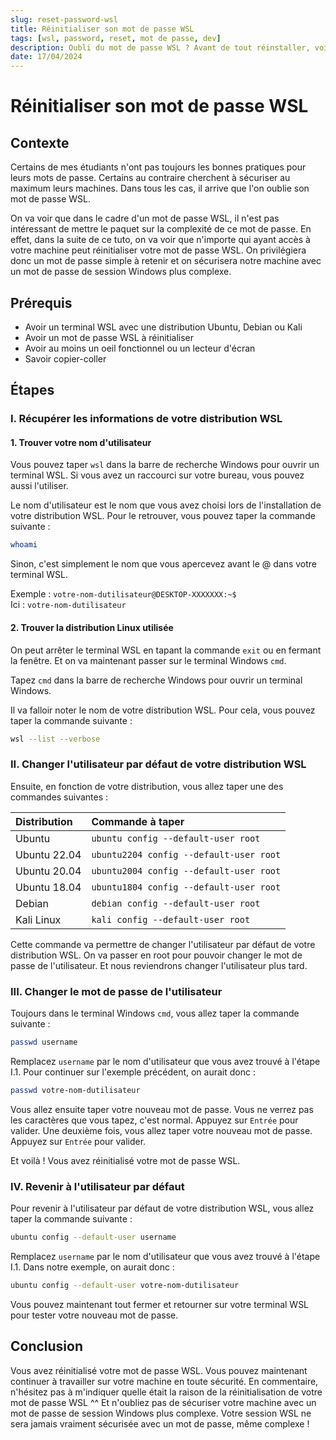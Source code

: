 ```yaml
---
slug: reset-password-wsl
title: Réinitialiser son mot de passe WSL
tags: [wsl, password, reset, mot de passe, dev]
description: Oubli du mot de passe WSL ? Avant de tout réinstaller, voici comment le réinitialiser. En trois étapes simples, vous pourrez de nouveau accéder à votre terminal WSL et faire des commandes avec sudo.
date: 17/04/2024
---
```


# Réinitialiser son mot de passe WSL

## Contexte

Certains de mes étudiants n'ont pas toujours les bonnes pratiques pour leurs mots de passe. Certains au contraire cherchent à sécuriser au maximum leurs machines. Dans tous les cas, il arrive que l'on oublie son mot de passe WSL. 

On va voir que dans le cadre d'un mot de passe WSL, il n'est pas intéressant de mettre le paquet sur la complexité de ce mot de passe. En effet, dans la suite de ce tuto, on va voir que n'importe qui ayant accès à votre machine peut réinitialiser votre mot de passe WSL. On privilégiera donc un mot de passe simple à retenir et on sécurisera notre machine avec un mot de passe de session Windows plus complexe.

## Prérequis

- Avoir un terminal WSL avec une distribution Ubuntu, Debian ou Kali
- Avoir un mot de passe WSL à réinitialiser
- Avoir au moins un oeil fonctionnel ou un lecteur d'écran
- Savoir copier-coller

## Étapes

### I. Récupérer les informations de votre distribution WSL

#### 1. Trouver votre nom d'utilisateur

Vous pouvez taper `wsl` dans la barre de recherche Windows pour ouvrir un terminal WSL. Si vous avez un raccourci sur votre bureau, vous pouvez aussi l'utiliser.

Le nom d'utilisateur est le nom que vous avez choisi lors de l'installation de votre distribution WSL. Pour le retrouver, vous pouvez taper la commande suivante :

```bash
whoami
```

Sinon, c'est simplement le nom que vous apercevez avant le @ dans votre terminal WSL.  

Exemple :   `votre-nom-dutilisateur@DESKTOP-XXXXXXX:~$`  
Ici : `votre-nom-dutilisateur`

#### 2. Trouver la distribution Linux utilisée

On peut arrêter le terminal WSL en tapant la commande `exit` ou en fermant la fenêtre.
Et on va maintenant passer sur le terminal Windows `cmd`.

Tapez `cmd` dans la barre de recherche Windows pour ouvrir un terminal Windows.

Il va falloir noter le nom de votre distribution WSL. Pour cela, vous pouvez taper la commande suivante :

```bash
wsl --list --verbose
```

### II. Changer l'utilisateur par défaut de votre distribution WSL

Ensuite, en fonction de votre distribution, vous allez taper une des commandes suivantes :

| Distribution  | Commande à taper                        |
| :------------ | :-------------------------------------- |
| Ubuntu        | `ubuntu config --default-user root`     |
| Ubuntu 22.04  | `ubuntu2204 config --default-user root` |
| Ubuntu 20.04  | `ubuntu2004 config --default-user root` |
| Ubuntu 18.04  | `ubuntu1804 config --default-user root` |
| Debian        | `debian config --default-user root`     |
| Kali Linux    | `kali config --default-user root`       |

Cette commande va permettre de changer l'utilisateur par défaut de votre distribution WSL. On va passer en root pour pouvoir changer le mot de passe de l'utilisateur. Et nous reviendrons changer l'utilisateur plus tard.

### III. Changer le mot de passe de l'utilisateur

Toujours dans le terminal Windows `cmd`, vous allez taper la commande suivante :

```bash
passwd username
```

Remplacez `username` par le nom d'utilisateur que vous avez trouvé à l'étape I.1.
Pour continuer sur l'exemple précédent, on aurait donc :

```bash
passwd votre-nom-dutilisateur
```

Vous allez ensuite taper votre nouveau mot de passe. Vous ne verrez pas les caractères que vous tapez, c'est normal. Appuyez sur `Entrée` pour valider.
Une deuxième fois, vous allez taper votre nouveau mot de passe. Appuyez sur `Entrée` pour valider.

Et voilà ! Vous avez réinitialisé votre mot de passe WSL.

### IV. Revenir à l'utilisateur par défaut

Pour revenir à l'utilisateur par défaut de votre distribution WSL, vous allez taper la commande suivante :

```bash
ubuntu config --default-user username
```

Remplacez `username` par le nom d'utilisateur que vous avez trouvé à l'étape I.1.
Dans notre exemple, on aurait donc :

```bash
ubuntu config --default-user votre-nom-dutilisateur
```

Vous pouvez maintenant tout fermer et retourner sur votre terminal WSL pour tester votre nouveau mot de passe.

## Conclusion

Vous avez réinitialisé votre mot de passe WSL. Vous pouvez maintenant continuer à travailler sur votre machine en toute sécurité. En commentaire, n'hésitez pas à m'indiquer quelle était la raison de la réinitialisation de votre mot de passe WSL ^^ Et n'oubliez pas de sécuriser votre machine avec un mot de passe de session Windows plus complexe. Votre session WSL ne sera jamais vraiment sécurisée avec un mot de passe, même complexe !